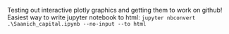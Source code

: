 Testing out interactive plotly graphics and getting them to work on github!
Easiest way to write jupyter notebook to html:
`jupyter nbconvert .\Saanich_capital.ipynb --no-input --to html`
